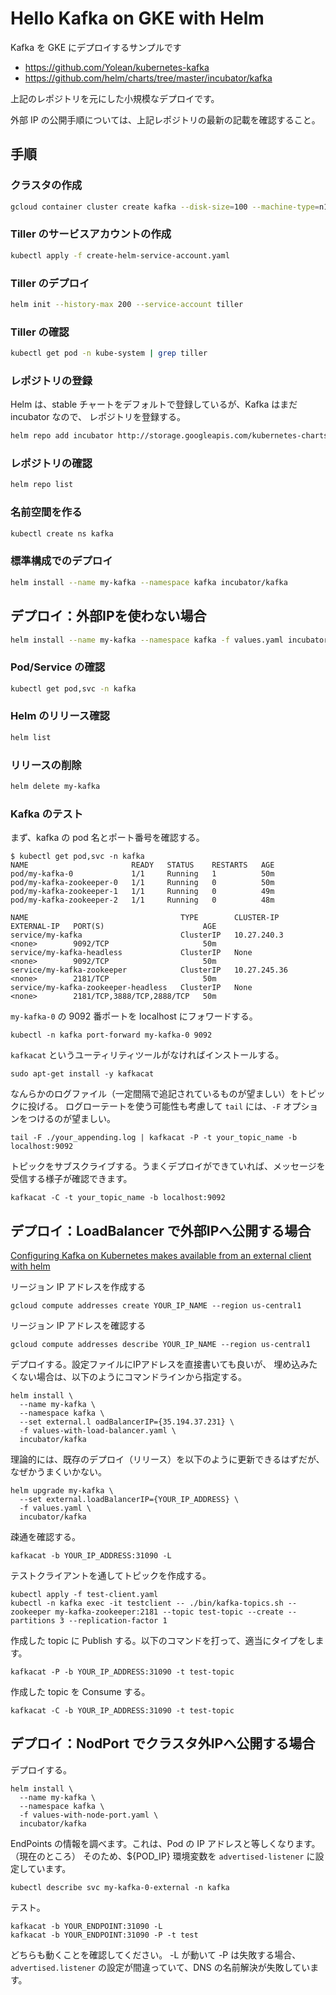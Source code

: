 # Hello Kafka on GKE with Helm
Kafka を GKE にデプロイするサンプルです

* https://github.com/Yolean/kubernetes-kafka
* https://github.com/helm/charts/tree/master/incubator/kafka

上記のレポジトリを元にした小規模なデプロイです。

外部 IP の公開手順については、上記レポジトリの最新の記載を確認すること。

## 手順
### クラスタの作成
```bash
gcloud container cluster create kafka --disk-size=100 --machine-type=n1-standard-1
```
### Tiller のサービスアカウントの作成
```bash
kubectl apply -f create-helm-service-account.yaml
```

### Tiller のデプロイ
```bash
helm init --history-max 200 --service-account tiller
```

### Tiller の確認
```bash
kubectl get pod -n kube-system | grep tiller
```

### レポジトリの登録
Helm は、stable チャートをデフォルトで登録しているが、Kafka はまだ incubator なので、
レポジトリを登録する。
```bash
helm repo add incubator http://storage.googleapis.com/kubernetes-charts-incubator
```

### レポジトリの確認
```bash
helm repo list
```

### 名前空間を作る
```bash
kubectl create ns kafka
```

### 標準構成でのデプロイ
```bash
helm install --name my-kafka --namespace kafka incubator/kafka
```

## デプロイ：外部IPを使わない場合
```bash
helm install --name my-kafka --namespace kafka -f values.yaml incubator/kafka
```

### Pod/Service の確認
```bash
kubectl get pod,svc -n kafka
```

### Helm のリリース確認
```bash
helm list
```

### リリースの削除
```bash
helm delete my-kafka
```

### Kafka のテスト
まず、kafka の pod 名とポート番号を確認する。

```
$ kubectl get pod,svc -n kafka
NAME                       READY   STATUS    RESTARTS   AGE
pod/my-kafka-0             1/1     Running   1          50m
pod/my-kafka-zookeeper-0   1/1     Running   0          50m
pod/my-kafka-zookeeper-1   1/1     Running   0          49m
pod/my-kafka-zookeeper-2   1/1     Running   0          48m

NAME                                  TYPE        CLUSTER-IP     EXTERNAL-IP   PORT(S)                      AGE
service/my-kafka                      ClusterIP   10.27.240.3    <none>        9092/TCP                     50m
service/my-kafka-headless             ClusterIP   None           <none>        9092/TCP                     50m
service/my-kafka-zookeeper            ClusterIP   10.27.245.36   <none>        2181/TCP                     50m
service/my-kafka-zookeeper-headless   ClusterIP   None           <none>        2181/TCP,3888/TCP,2888/TCP   50m
```

`my-kafka-0` の 9092 番ポートを localhost にフォワードする。

```
kubectl -n kafka port-forward my-kafka-0 9092
```

`kafkacat` というユーティリティツールがなければインストールする。

```
sudo apt-get install -y kafkacat
```

なんらかのログファイル（一定間隔で追記されているものが望ましい）をトピックに投げる。
ログローテートを使う可能性も考慮して `tail` には、`-F` オプションをつけるのが望ましい。

```
tail -F ./your_appending.log | kafkacat -P -t your_topic_name -b localhost:9092
```

トピックをサブスクライブする。うまくデプロイができていれば、メッセージを受信する様子が確認できます。

```
kafkacat -C -t your_topic_name -b localhost:9092
```

## デプロイ：LoadBalancer で外部IPへ公開する場合
[Configuring Kafka on Kubernetes makes available from an external client with helm](https://medium.com/@tsuyoshiushio/configuring-kafka-on-kubernetes-makes-available-from-an-external-client-with-helm-96e9308ee9f4)

リージョン IP アドレスを作成する
```
gcloud compute addresses create YOUR_IP_NAME --region us-central1
```

リージョン IP アドレスを確認する
```
gcloud compute addresses describe YOUR_IP_NAME --region us-central1
```

デプロイする。設定ファイルにIPアドレスを直接書いても良いが、
埋め込みたくない場合は、以下のようにコマンドラインから指定する。
```
helm install \
  --name my-kafka \
  --namespace kafka \
  --set external.l oadBalancerIP={35.194.37.231} \
  -f values-with-load-balancer.yaml \
  incubator/kafka
```

理論的には、既存のデプロイ（リリース）を以下のように更新できるはずだが、
なぜかうまくいかない。
```
helm upgrade my-kafka \
  --set external.loadBalancerIP={YOUR_IP_ADDRESS} \
  -f values.yaml \
  incubator/kafka
```

疎通を確認する。

```
kafkacat -b YOUR_IP_ADDRESS:31090 -L
```

テストクライアントを通してトピックを作成する。
```
kubectl apply -f test-client.yaml
kubectl -n kafka exec -it testclient -- ./bin/kafka-topics.sh --zookeeper my-kafka-zookeeper:2181 --topic test-topic --create --partitions 3 --replication-factor 1
```

作成した topic に Publish する。以下のコマンドを打って、適当にタイプをします。

```
kafkacat -P -b YOUR_IP_ADDRESS:31090 -t test-topic
```

作成した topic を Consume する。

```
kafkacat -C -b YOUR_IP_ADDRESS:31090 -t test-topic
```

## デプロイ：NodPort でクラスタ外IPへ公開する場合
デプロイする。
```
helm install \
  --name my-kafka \
  --namespace kafka \
  -f values-with-node-port.yaml \
  incubator/kafka
```

EndPoints の情報を調べます。これは、Pod の IP アドレスと等しくなります。（現在のところ）
そのため、${POD_IP} 環境変数を `advertised-listener` に設定しています。


```
kubectl describe svc my-kafka-0-external -n kafka
```

テスト。

```
kafkacat -b YOUR_ENDPOINT:31090 -L
kafkacat -b YOUR_ENDPOINT:31090 -P -t test
```

どちらも動くことを確認してください。
-L が動いて -P は失敗する場合、`advertised.listener` の設定が間違っていて、DNS の名前解決が失敗しています。

